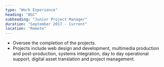```yaml
---
type: "Work Experience"
heading: "DGC"
subheading: "Junior Project Manager"
duration: "September 2017 - Current"
location: "Remote"
---
```



- Oversee the completion of the projects.
- Projects include web design and development, multimedia production and post-production, systems integration, day to day operational support, digital asset translation and project management.
